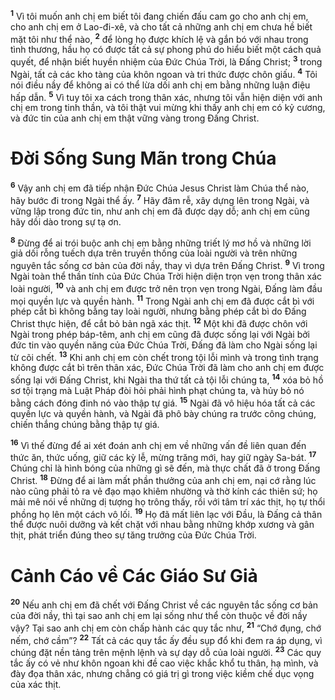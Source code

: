 <sup><b>1</b></sup> Vì tôi muốn anh chị em biết tôi đang chiến đấu cam go cho anh chị em, cho anh chị em ở Lao-đi-xê, và cho tất cả những anh chị em chưa hề biết mặt tôi như thể nào, <sup><b>2</b></sup> để lòng họ được khích lệ và gắn bó với nhau trong tình thương, hầu họ có được tất cả sự phong phú do hiểu biết một cách quả quyết, để nhận biết huyền nhiệm của Ðức Chúa Trời, là Ðấng Christ; <sup><b>3</b></sup> trong Ngài, tất cả các kho tàng của khôn ngoan và tri thức được chôn giấu. <sup><b>4</b></sup> Tôi nói điều nầy để không ai có thể lừa dối anh chị em bằng những luận điệu hấp dẫn. <sup><b>5</b></sup> Vì tuy tôi xa cách trong thân xác, nhưng tôi vẫn hiện diện với anh chị em trong tinh thần, và tôi thật vui mừng khi thấy anh chị em có kỷ cương, và đức tin của anh chị em thật vững vàng trong Ðấng Christ.


# Ðời Sống Sung Mãn trong Chúa
<sup><b>6</b></sup> Vậy anh chị em đã tiếp nhận Ðức Chúa Jesus Christ làm Chúa thể nào, hãy bước đi trong Ngài thể ấy. <sup><b>7</b></sup> Hãy đâm rễ, xây dựng lên trong Ngài, và vững lập trong đức tin, như anh chị em đã được dạy dỗ; anh chị em cũng hãy dồi dào trong sự tạ ơn.

<sup><b>8</b></sup> Ðừng để ai trói buộc anh chị em bằng những triết lý mơ hồ và những lời giả dối rỗng tuếch dựa trên truyền thống của loài người và trên những nguyên tắc sống cơ bản của đời nầy, thay vì dựa trên Ðấng Christ. <sup><b>9</b></sup> Vì trong Ngài toàn thể thần tính của Ðức Chúa Trời hiện diện trọn vẹn trong thân xác loài người, <sup><b>10</b></sup> và anh chị em được trở nên trọn vẹn trong Ngài, Ðấng làm đầu mọi quyền lực và quyền hành. <sup><b>11</b></sup> Trong Ngài anh chị em đã được cắt bì với phép cắt bì không bằng tay loài người, nhưng bằng phép cắt bì do Ðấng Christ thực hiện, để cắt bỏ bản ngã xác thịt. <sup><b>12</b></sup> Một khi đã được chôn với Ngài trong phép báp-têm, anh chị em cũng đã được sống lại với Ngài bởi đức tin vào quyền năng của Ðức Chúa Trời, Ðấng đã làm cho Ngài sống lại từ cõi chết. <sup><b>13</b></sup> Khi anh chị em còn chết trong tội lỗi mình và trong tình trạng không được cắt bì trên thân xác, Ðức Chúa Trời đã làm cho anh chị em được sống lại với Ðấng Christ, khi Ngài tha thứ tất cả tội lỗi chúng ta, <sup><b>14</b></sup> xóa bỏ hồ sơ tội trạng mà Luật Pháp đòi hỏi phải hình phạt chúng ta, và hủy bỏ nó bằng cách đóng đinh nó vào thập tự giá. <sup><b>15</b></sup> Ngài đã vô hiệu hóa tất cả các quyền lực và quyền hành, và Ngài đã phô bày chúng ra trước công chúng, chiến thắng chúng bằng thập tự giá.

<sup><b>16</b></sup> Vì thế đừng để ai xét đoán anh chị em về những vấn đề liên quan đến thức ăn, thức uống, giữ các kỳ lễ, mừng trăng mới, hay giữ ngày Sa-bát. <sup><b>17</b></sup> Chúng chỉ là hình bóng của những gì sẽ đến, mà thực chất đã ở trong Ðấng Christ. <sup><b>18</b></sup> Ðừng để ai làm mất phần thưởng của anh chị em, nại cớ rằng lúc nào cũng phải tỏ ra vẻ đạo mạo khiêm nhường và thờ kính các thiên sứ; họ mải mê nói về những dị tượng họ trông thấy, rồi với tâm trí xác thịt, họ tự thổi phồng họ lên một cách vô lối. <sup><b>19</b></sup> Họ đã mất liên lạc với Ðầu, là Ðấng cả thân thể được nuôi dưỡng và kết chặt với nhau bằng những khớp xương và gân thịt, phát triển đúng theo sự tăng trưởng của Ðức Chúa Trời.


# Cảnh Cáo về Các Giáo Sư Giả
<sup><b>20</b></sup> Nếu anh chị em đã chết với Ðấng Christ về các nguyên tắc sống cơ bản của đời nầy, thì tại sao anh chị em lại sống như thể còn thuộc về đời nầy vậy? Tại sao anh chị em còn chấp hành các quy tắc như, <sup><b>21</b></sup> “Chớ đụng, chớ nếm, chớ cầm”? <sup><b>22</b></sup> Tất cả các quy tắc ấy đều sụp đổ khi đem ra áp dụng, vì chúng đặt nền tảng trên mệnh lệnh và sự dạy dỗ của loài người. <sup><b>23</b></sup> Các quy tắc ấy có vẻ như khôn ngoan khi đề cao việc khắc khổ tu thân, hạ mình, và đày đọa thân xác, nhưng chẳng có giá trị gì trong việc kiềm chế dục vọng của xác thịt.